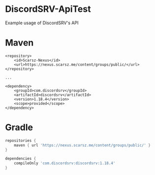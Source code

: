 # DiscordSRV-ApiTest
Example usage of DiscordSRV's API

# Maven
```
<repository>
    <id>Scarsz-Nexus</id>
    <url>https://nexus.scarsz.me/content/groups/public/</url>
</repository>

...

<dependency>
    <groupId>com.discordsrv</groupId>
    <artifactId>discordsrv</artifactId>
    <version>1.18.4</version>
    <scope>provided</scope>
</dependency>
```

# Gradle
```groovy
repositories {
    maven { url 'https://nexus.scarsz.me/content/groups/public/' }
}

dependencies {
    compileOnly 'com.discordsrv:discordsrv:1.18.4'
}
```
